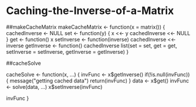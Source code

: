 # Caching-the-Inverse-of-a-Matrix
##makeCacheMatrix
makeCacheMatrix <- function(x = matrix()) {
  cachedInverse <- NULL
  set <- function(y) {
    x <<- y
    cachedInverse <<- NULL
  }
  get <- function() x
  setInverse <- function(inverse) cachedInverse <<- inverse
  getInverse <- function() cachedInverse
  list(set = set, get = get,
       setInverse = setInverse,
       getInverse = getInverse)
}

##cacheSolve

cacheSolve <- function(x, ...) {
  invFunc <- x$getInverse()
  if(!is.null(invFunc)) {
    message("getting cached data")
    return(invFunc)
  }
  data <- x$get()
  invFunc <- solve(data, ...)
  x$setInverse(invFunc)
  
  invFunc
  }
  
  
